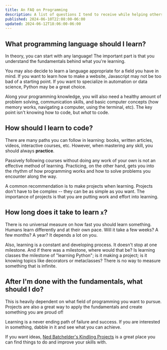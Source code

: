```yaml
---
title: An FAQ on Programming
description: A list of questions I tend to receive while helping others. 
published: 2024-06-10T22:08:00-06:00
updated: 2024-06-12T18:06:00-06:00
---
```


## What programming language should I learn?

In theory, you can start with any language! The important part is that you understand the fundamentals behind what you're learning.

You may also decide to learn a language appropriate for a field you have in mind.  If you want to learn how to make a website, Javascript may not be too bad of a starting point. If you want to specialize in automation or data science, Python may be a great choice.

Along your programming knowledge, you will also need a healthy amount of problem solving, communication skills, and basic computer concepts (how memory works, navigating a computer, using the terminal, etc). The key point isn't knowing how to code, but *what* to code.

## How should I learn to code?

There are many paths you can follow in learning: books, written articles, videos, interactive courses, etc. However, when mastering any skill, you should always **practice**.

Passively following courses without doing any work of your own is not an effective method of learning. Practicing, on the other hand, gets you into the rhythm of how programming works and how to solve problems you encounter along the way.

A common recommendation is to make projects when learning. Projects don't have to be complex -- they can be as simple as you want. The importance of projects is that you are putting work and effort into learning.

## How long does it take to learn `x`?

There is no universal measure on how fast you should learn something. Humans learn differently and at their own pace. Will it take a few weeks? A few months? A year? It depends a lot on you.

Also, learning is a constant and developing process. It doesn't stop at one milestone. And if there was a milestone, where would that be? Is learning classes the milestone of "learning Python"; is it making a project; is it knowing topics like decorators or metaclasses? There is no way to measure something that is infinite.

## After I'm done with the fundamentals, what should I do?

This is heavily dependent on what field of programming you want to pursue. Projects are also a great way to apply the fundamentals and create something you are proud of!

Learning is a never ending path of failure and success.  If you are interested in something, dabble in it and see what you can achieve.

If you want ideas, [Ned Batchelder's Kindling Projects](https://nedbatchelder.com/text/kindling.html) is a great place you can find things to do and improve your skills with.
